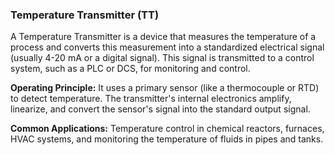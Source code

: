 ### Temperature Transmitter (TT)
A Temperature Transmitter is a device that measures the temperature of a process and converts this measurement into a standardized electrical signal (usually 4-20 mA or a digital signal). This signal is transmitted to a control system, such as a PLC or DCS, for monitoring and control.

**Operating Principle:** It uses a primary sensor (like a thermocouple or RTD) to detect temperature. The transmitter's internal electronics amplify, linearize, and convert the sensor's signal into the standard output signal.

**Common Applications:** Temperature control in chemical reactors, furnaces, HVAC systems, and monitoring the temperature of fluids in pipes and tanks.
